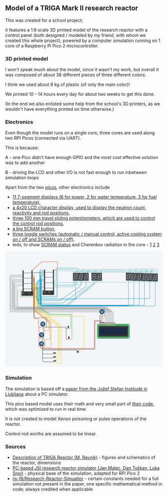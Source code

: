 ## Model of a TRIGA Mark II research reactor

This was created for a school project;

it features a 1:8 scale 3D printed model of the research reactor with a control panel (both designed / modeled by my friend, with whom we created this whole project), powered by a computer simulation running on 1 core of a Raspberry Pi Pico 2 microcontroller.

### 3D printed model

I won't speak much about the model, since it wasn't my work, but overall it was composed of about 38 different pieces of three different colors.

I think we used about 8 kg of plastic (of only the main color)!

We printed 10 - 14 hours every day for about two weeks to get this done.

(In the end we also enlisted some help from the school's 3D printers, as we wouldn't have everything printed on time otherwise.)

### Electronics

Even though the model runs on a single core, three cores are used along two RPI Picos (connected via UART).

This is because:

A - one Pico didn't have enough GPIO and the most cost effective solution was to add another

B - driving the LCD and other I/O is not fast enough to run inbetween simulation loops

Apart from the two [picos](https://www.reichelt.com/si/en/shop/product/raspberry_pi_pico_2_rp235x_cortex-m33_microusb-383358), other electronics include

- [11 7-segment displays (6 for power, 2 for water temperature, 3 for fuel temperature)](https://www.reichelt.com/de/en/shop/product/7-segment_display_red_14_2_mm_according_to_cathode-54120#closemodal),
- [a 4x20 LCD character display, used to display the neutron count, reactivity and rod positions](https://www.reichelt.com/de/en/shop/product/4x20_dip_character_display_black_white-348142),
- [three 100 mm travel sliding potentiometers, which are used to control the control rod positions](https://www.reichelt.com/de/en/shop/product/alps_high-quality_sliding_potentiometer_linear_stereo_10k-73873),
- [a big SCRAM button](https://www.reichelt.com/si/en/shop/product/arcade_button_red-317435),
- [three toggle switches (automatic / manual control, active cooling system on / off and SCRAMs on / off)](https://www.reichelt.com/de/en/shop/product/miniature_toggle_switch_on-off_3_a_125_v-359360),
- leds, to show [SCRAM status](https://www.reichelt.com/de/en/shop/product/led_10mm_wired_red_10000_mcd_60_-361993) and Cherenkov radiation in the core - [1](https://www.reichelt.com/de/en/shop/product/led_3_mm_wired_cold_white_8000_mcd_25_-347927) [2](https://www.reichelt.com/de/en/shop/product/led_3_mm_wired_blue_2400_mcd_30_-230893) [3](https://www.reichelt.com/de/en/shop/product/led_3_mm_wired_blue_2500_mcd_30_-342035)

![schematic of the electronics](./images/vtriga-schematic.png)

### Simulation

The simulation is based off a [paper from the Jožef Stefan Institude in Ljubljana](https://www.sciencedirect.com/science/article/pii/S0306454920303285#t0005) about a PC simulator.

This pico based model uses their math and very small part of [their code](https://github.com/ijs-f8/Research-Reactor-Simulator), which was optimized to run in real time.

It is not created to model Xenon poisoning or pulse operations of the reactor.

Control rod worths are assumed to be linear.

### Sources

- [Description of TRIGA Reactor (M. Ravnik)](https://ric.ijs.si/wp-content/uploads/Description_TRIGA_Reactor.pdf) - figures and schematics of the reactor, dimensions
- [PC-based JSI research reactor simulator (Jan Malec, Dan Toškan, Luka Snoj)](https://www.sciencedirect.com/science/article/pii/S0306454920303285#t0005) - physical base of the simulation, adapted for RPi Pico 2
- [ijs-f8/Research-Reactor-Simualtor](https://github.com/ijs-f8/Research-Reactor-Simulator) - certain constants needed for a full simulation not present in the paper, one specific mathematical method in code; always credited when applicable
